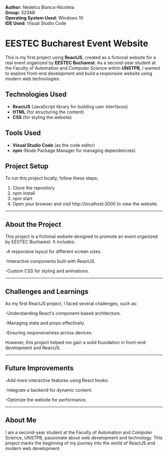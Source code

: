 **Author:** Nedelcu Bianca-Nicoleta  
**Group:** 323AB  
**Operating System Used:** Windows 10  
**IDE Used:** Visual Studio Code 

# EESTEC Bucharest Event Website

This is my first project using **ReactJS**, created as a fictional website for a real event organized by **EESTEC Bucharest**. As a second-year student at the Faculty of Automation and Computer Science within **UNSTPB**, I wanted to explore front-end development and build a responsive website using modern web technologies.

## Technologies Used
- **ReactJS** (JavaScript library for building user interfaces)
- **HTML** (for structuring the content)
- **CSS** (for styling the website)

## Tools Used
- **Visual Studio Code** (as the code editor)
- **npm** (Node Package Manager for managing dependencies)

## Project Setup
To run this project locally, follow these steps:
1. Clone the repository
2. npm install
3. npm start
4. Open your browser and visit http://localhost:3000 to view the website.

---

## **About the Project**
This project is a fictional website designed to promote an event organized by EESTEC Bucharest. It includes:

-A responsive layout for different screen sizes.

-Interactive components built with ReactJS.

-Custom CSS for styling and animations.

---

## **Challenges and Learnings**
As my first ReactJS project, I faced several challenges, such as:

-Understanding React's component-based architecture.

-Managing state and props effectively.

-Ensuring responsiveness across devices.

However, this project helped me gain a solid foundation in front-end development and ReactJS.

---
## **Future Improvements**
-Add more interactive features using React hooks.

-Integrate a backend for dynamic content.

-Optimize the website for performance.

---

## **About Me**
I am a second-year student at the Faculty of Automation and Computer Science, UNSTPB, passionate about web development and technology. This project marks the beginning of my journey into the world of ReactJS and modern web development.

